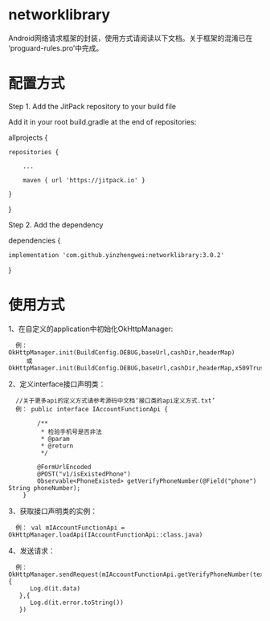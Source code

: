 # networklibrary
Android网络请求框架的封装，使用方式请阅读以下文档。关于框架的混淆已在 ‘proguard-rules.pro’中完成。

# 配置方式

Step 1. Add the JitPack repository to your build file

Add it in your root build.gradle at the end of repositories:

allprojects {

	repositories {
	
		...
		
		maven { url 'https://jitpack.io' }
		
	}
	
}

Step 2. Add the dependency

dependencies {

	implementation 'com.github.yinzhengwei:networklibrary:3.0.2'
	
}


# 使用方式
1、在自定义的application中初始化OkHttpManager:

      例：   OkHttpManager.init(BuildConfig.DEBUG,baseUrl,cashDir,headerMap)
         或  OkHttpManager.init(BuildConfig.DEBUG,baseUrl,cashDir,headerMap,x509TrustManager)


2、定义interface接口声明类：

      //关于更多api的定义方式请参考源码中文档‘接口类的api定义方式.txt’
      例： public interface IAccountFunctionApi {
   
            /**
             * 检验手机号是否非法
             * @param
             * @return
             */
             
            @FormUrlEncoded
            @POST("v1/isExistedPhone")
            Observable<PhoneExisted> getVerifyPhoneNumber(@Field("phone") String phoneNumber);
        }


3、获取接口声明类的实例：

      例： val mIAccountFunctionApi = OkHttpManager.loadApi(IAccountFunctionApi::class.java)



4、发送请求：

      例：OkHttpManager.sendRequest(mIAccountFunctionApi.getVerifyPhoneNumber(text),{
          Log.d(it.data)
       },{
          Log.d(it.error.toString())
       })

